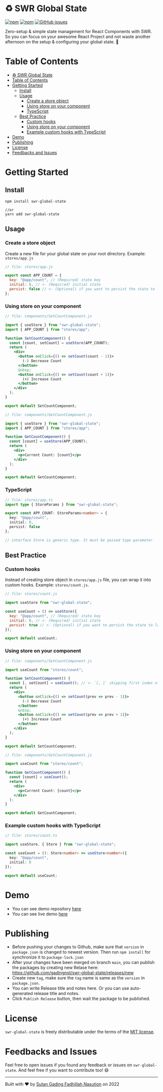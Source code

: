 # ♻️ SWR Global State

[![npm](https://img.shields.io/npm/v/swr-global-state.svg)](https://www.npmjs.com/package/swr-global-state)
[![npm](https://img.shields.io/npm/dt/swr-global-state.svg)](https://npm-stat.com/charts.html?package=swr-global-state)
[![GitHub issues](https://img.shields.io/github/issues/gadingnst/swr-global-state.svg)](https://github.com/gadingnst/swr-global-state/issues)

Zero-setup & simple state management for React Components with SWR. So you can focus on your awesome React Project and not waste another afternoon on the setup & configuring your global state. 🌄

# Table of Contents
- [♻️ SWR Global State](#️-swr-global-state)
- [Table of Contents](#table-of-contents)
- [Getting Started](#getting-started)
  - [Install](#install)
  - [Usage](#usage)
    - [Create a store object](#create-a-store-object)
    - [Using store on your component](#using-store-on-your-component)
    - [TypeScript](#typescript)
  - [Best Practice](#best-practice)
    - [Custom hooks](#custom-hooks)
    - [Using store on your component](#using-store-on-your-component-1)
    - [Example custom hooks with TypeScript](#example-custom-hooks-with-typescript)
- [Demo](#demo)
- [Publishing](#publishing)
- [License](#license)
- [Feedbacks and Issues](#feedbacks-and-issues)

# Getting Started
## Install
```
npm install swr-global-state

//or
yarn add swr-global-state
```

## Usage
### Create a store object
Create a new file for your global state on your root directory. Example: `stores/app.js`
```js
// file: stores/app.js

export const APP_COUNT = {
  key: "@app/count", // (Required) state key
  initial: 0, // <- (Required) initial state
  persist: false // <- (Optional) if you want to persist the state to local storage, then set it to true.
};
```
### Using store on your component
```jsx
// file: components/SetCountComponent.js

import { useStore } from "swr-global-state";
import { APP_COUNT } from "stores/app";

function SetCountComponent() {
  const [count, setCount] = useStore(APP_COUNT);
  return (
    <div>
      <button onClick={() => setCount(count - 1)}>
        (-) Decrease Count
      </button>
      &nbsp;
      <button onClick={() => setCount(count + 1)}>
        (+) Increase Count
      </button>
    </div>
  );
}

export default SetCountComponent;
```

```jsx
// file: components/GetCountComponent.js

import { useStore } from "swr-global-state";
import { APP_COUNT } from "stores/app";

function GetCountComponent() {
  const [count] = useStore(APP_COUNT);
  return (
    <div>
      <p>Current Count: {count}</p>
    </div>
  );
}

export default GetCountComponent;
```

### TypeScript
```ts
// file: stores/app.ts
import type { StoreParams } from "swr-global-state";

export const APP_COUNT: StoreParams<number> = {
  key: "@app/count",
  initial: 0,
  persist: false
};

// interface Store is generic type. It must be passed type parameter
```

## Best Practice
### Custom hooks
Instead of creating store object in `stores/app.js` file, you can wrap it into custom hooks. Example: `stores/count.js`.
```js
// file: stores/count.js

import useStore from "swr-global-state";

const useCount = () => useStore({
  key: "@app/count", // (Required) state key
  initial: 0, // <- (Required) initial state
  persist: true // <- (Optional) if you want to persist the state to local storage, then set it to true.
});

export default useCount;
```

### Using store on your component
```jsx
// file: components/SetCountComponent.js

import useCount from "stores/count";

function SetCountComponent() {
  const [, setCount] = useCount(); // <- `[, ]` skipping first index of the array.
  return (
    <div>
      <button onClick={() => setCount(prev => prev - 1)}>
        (-) Decrease Count
      </button>
      &nbsp;
      <button onClick={() => setCount(prev => prev + 1)}>
        (+) Increase Count
      </button>
    </div>
  );
}

export default SetCountComponent;
```

```jsx
// file: components/GetCountComponent.js

import useCount from "stores/count";

function GetCountComponent() {
  const [count] = useCount();
  return (
    <div>
      <p>Current Count: {count}</p>
    </div>
  );
}

export default GetCountComponent;
```

### Example custom hooks with TypeScript
```ts
// file: stores/count.ts

import useStore, { Store } from "swr-global-state";

const useCount = (): Store<number> => useStore<number>({
  key: "@app/count",
  initial: 0
});

export default useCount;
```

# Demo
- You can see demo repository [here](https://github.com/gadingnst/swr-global-state-demo)
- You can see live demo [here](https://swr-global-state-demo.gading.dev/)

# Publishing
- Before pushing your changes to Github, make sure that `version` in `package.json` is changed to newest version. Then run `npm install` for synchronize it to `package-lock.json`
- After your changes have been merged on branch `main`, you can publish the packages by creating new Relase here: https://github.com/gadingnst/swr-global-state/releases/new
- Create new `tag`, make sure the `tag` name is same as the `version` in `package.json`.
- You can write Release title and notes here. Or you can use auto-generated release title and notes.
- Click `Publish Release` button, then wait the package to be published.

# License
`swr-global-state` is freely distributable under the terms of the [MIT license](https://github.com/gadingnst/swr-global-state/blob/master/LICENSE).

# Feedbacks and Issues
Feel free to open issues if you found any feedback or issues on `swr-global-state`. And feel free if you want to contribute too! 😄

---

Built with ❤️ by [Sutan Gading Fadhillah Nasution](https://github.com/gadingnst) on 2022
